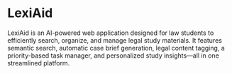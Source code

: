 # LexiAid
LexiAid is an AI-powered web application designed for law students to efficiently search, organize, and manage legal study materials. It features semantic search, automatic case brief generation, legal content tagging, a priority-based task manager, and personalized study insights—all in one streamlined platform.
